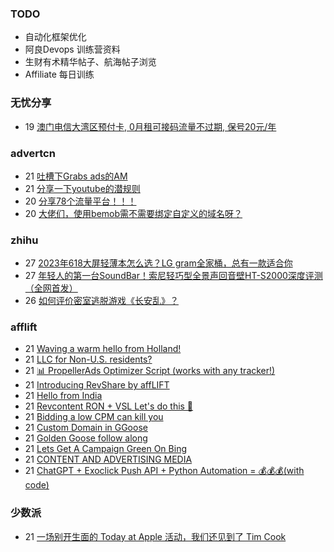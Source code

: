 ### TODO
-  自动化框架优化
-  阿良Devops 训练营资料
-  生财有术精华帖子、航海帖子浏览
-  Affiliate 每日训练

### 无忧分享
<!-- ruyo:START -->
-  19 [澳门电信大湾区预付卡, 0月租可接码流量不过期, 保号20元/年](https://51.ruyo.net/18504.html)<!-- ruyo:END -->

### advertcn
<!-- advertcn:START -->
-  21 [吐槽下Grabs ads的AM](https://www.advertcn.com/forum.php?mod=viewthread&tid=112620)
-  21 [分享一下youtube的潜规则](https://www.advertcn.com/forum.php?mod=viewthread&tid=112618)
-  20 [分享78个流量平台！！！](https://www.advertcn.com/forum.php?mod=viewthread&tid=112615)
-  20 [大佬们，使用bemob需不需要绑定自定义的域名呀？](https://www.advertcn.com/forum.php?mod=viewthread&tid=112609)<!-- advertcn:END -->

### zhihu
<!-- zhihu:START -->
-  27 [2023年618大屏轻薄本怎么选？LG gram全家桶，总有一款适合你](http://zhuanlan.zhihu.com/p/632641888?utm_campaign=rss&utm_medium=rss&utm_source=rss&utm_content=title)
-  27 [年轻人的第一台SoundBar！索尼轻巧型全景声回音壁HT-S2000深度评测（全网首发）](http://zhuanlan.zhihu.com/p/630990296?utm_campaign=rss&utm_medium=rss&utm_source=rss&utm_content=title)
-  26 [如何评价密室逃脱游戏《长安乱》？](http://www.zhihu.com/question/563950552/answer/3045961312?utm_campaign=rss&utm_medium=rss&utm_source=rss&utm_content=title)<!-- zhihu:END -->

### afflift
<!-- afflift:START -->
-  21 [Waving a warm hello from Holland!](https://afflift.com/f/threads/waving-a-warm-hello-from-holland.11829/)
-  21 [LLC for Non-U.S. residents?](https://afflift.com/f/threads/llc-for-non-u-s-residents.11828/)
-  21 [📊 PropellerAds Optimizer Script &lpar;works with any tracker!&rpar;](https://afflift.com/f/threads/%F0%9F%93%8A-propellerads-optimizer-script-works-with-any-tracker.11813/)
-  21 [Introducing RevShare by affLIFT](https://afflift.com/f/threads/introducing-revshare-by-afflift.11814/)
-  21 [Hello from India](https://afflift.com/f/threads/hello-from-india.11827/)
-  21 [Revcontent RON + VSL Let&#39;s do this 🚀](https://afflift.com/f/threads/revcontent-ron-vsl-lets-do-this-%F0%9F%9A%80.9662/)
-  21 [Bidding a low CPM can kill you](https://afflift.com/f/threads/bidding-a-low-cpm-can-kill-you.7284/)
-  21 [Custom Domain in GGoose](https://afflift.com/f/threads/custom-domain-in-ggoose.11805/)
-  21 [Golden Goose follow along](https://afflift.com/f/threads/golden-goose-follow-along.11821/)
-  21 [Lets Get A Campaign Green On Bing](https://afflift.com/f/threads/lets-get-a-campaign-green-on-bing.9391/)
-  21 [CONTENT AND ADVERTISING MEDIA](https://afflift.com/f/threads/content-and-advertising-media.11793/)
-  21 [ChatGPT + Exoclick Push API + Python Automation = 💰💰💰&lpar;with code&rpar;](https://afflift.com/f/threads/chatgpt-exoclick-push-api-python-automation-%F0%9F%92%B0%F0%9F%92%B0%F0%9F%92%B0-with-code.11825/)<!-- afflift:END -->

### 少数派
<!-- sspai:START -->
-  21 [一场别开生面的 Today at Apple 活动，我们还见到了 Tim Cook](https://sspai.com/post/83728)<!-- sspai:END -->
